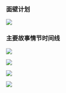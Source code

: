 
### 面壁计划

![](https://hezudao-picturebed.oss-cn-beijing.aliyuncs.com/img/20220228141457.png)

### 主要故事情节时间线

![](https://hezudao-picturebed.oss-cn-beijing.aliyuncs.com/img/三体情节线路图1.jpg)

![](https://hezudao-picturebed.oss-cn-beijing.aliyuncs.com/img/三体情节线路图2.jpg)

![](https://hezudao-picturebed.oss-cn-beijing.aliyuncs.com/img/三体情节线路图3.jpg)

![](https://hezudao-picturebed.oss-cn-beijing.aliyuncs.com/img/三体情节线路图4.jpg)